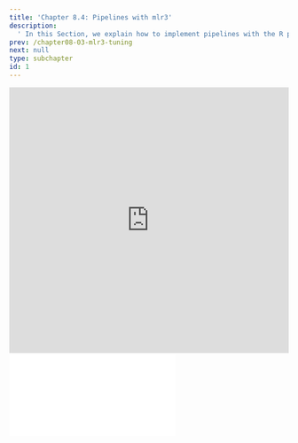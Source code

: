 ```yaml
---
title: 'Chapter 8.4: Pipelines with mlr3'
description:
  ' In this Section, we explain how to implement pipelines with the R package mlr3.'
prev: /chapter08-03-mlr3-tuning
next: null
type: subchapter
id: 1
---
```




<exercise id="1" title="Video Lecture">
<iframe width="100%" height="480" src="https://www.youtube.com/embed/wSBV7rfVpyc" frameborder="0" allow="accelerometer; autoplay; encrypted-media; gyroscope; picture-in-picture" allowfullscreen></iframe>
</exercise>



<exercise id="2" title="Slides">
<object data="pdfs/8/slides-mlr3-pipelines.pdf" type="application/pdf" style="width:100%;height:480px">
    <embed src="pdfs/8/slides-mlr3-pipelines.pdf" type="application/pdf" />
</object>
</exercise>


